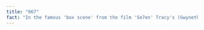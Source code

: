 ```yaml
---
title: "067"
fact: "In the famous 'box scene' from the film 'Se7en' Tracy's (Gwyneth Paltrow) face is shown for a split second right before Detective Mills (Brad Pitt) shoots John Doe (Kevin Spacey), but you'll have to slow it way down to see it."
---
```

